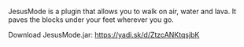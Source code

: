 JesusMode is a plugin that allows you to walk on air, water and lava. It paves the blocks under your feet wherever you go.

Download JesusMode.jar: https://yadi.sk/d/ZtzcANKtqsjbK
